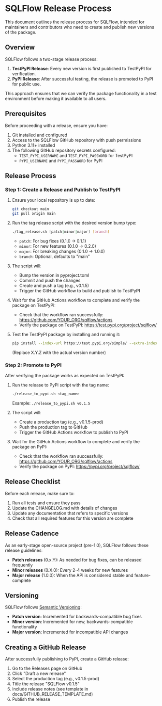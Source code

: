 # SQLFlow Release Process

This document outlines the release process for SQLFlow, intended for maintainers and contributors who need to create and publish new versions of the package.

## Overview

SQLFlow follows a two-stage release process:

1. **TestPyPI Release**: Every new version is first published to TestPyPI for verification.
2. **PyPI Release**: After successful testing, the release is promoted to PyPI for public use.

This approach ensures that we can verify the package functionality in a test environment before making it available to all users.

## Prerequisites

Before proceeding with a release, ensure you have:

1. Git installed and configured
2. Access to the SQLFlow GitHub repository with push permissions
3. Python 3.11+ installed
4. The following GitHub repository secrets configured:
   - `TEST_PYPI_USERNAME` and `TEST_PYPI_PASSWORD` for TestPyPI
   - `PYPI_USERNAME` and `PYPI_PASSWORD` for PyPI

## Release Process

### Step 1: Create a Release and Publish to TestPyPI

1. Ensure your local repository is up to date:
   ```bash
   git checkout main
   git pull origin main
   ```

2. Run the tag release script with the desired version bump type:
   ```bash
   ./tag_release.sh [patch|minor|major] [branch]
   ```
   - `patch`: For bug fixes (0.1.0 → 0.1.1)
   - `minor`: For new features (0.1.0 → 0.2.0)
   - `major`: For breaking changes (0.1.0 → 1.0.0)
   - `branch`: Optional, defaults to "main"

3. The script will:
   - Bump the version in pyproject.toml
   - Commit and push the changes
   - Create and push a tag (e.g., v0.1.5)
   - Trigger the GitHub workflow to build and publish to TestPyPI

4. Wait for the GitHub Actions workflow to complete and verify the package on TestPyPI:
   - Check that the workflow ran successfully: https://github.com/YOUR_ORG/sqlflow/actions
   - Verify the package on TestPyPI: https://test.pypi.org/project/sqlflow/

5. Test the TestPyPI package by installing and running it:
   ```bash
   pip install --index-url https://test.pypi.org/simple/ --extra-index-url https://pypi.org/simple/ sqlflow==X.Y.Z
   ```
   (Replace X.Y.Z with the actual version number)

### Step 2: Promote to PyPI

After verifying the package works as expected on TestPyPI:

1. Run the release to PyPI script with the tag name:
   ```bash
   ./release_to_pypi.sh <tag_name>
   ```
   Example: `./release_to_pypi.sh v0.1.5`

2. The script will:
   - Create a production tag (e.g., v0.1.5-prod)
   - Push the production tag to GitHub
   - Trigger the GitHub Actions workflow to publish to PyPI

3. Wait for the GitHub Actions workflow to complete and verify the package on PyPI:
   - Check that the workflow ran successfully: https://github.com/YOUR_ORG/sqlflow/actions
   - Verify the package on PyPI: https://pypi.org/project/sqlflow/

## Release Checklist

Before each release, make sure to:

1. Run all tests and ensure they pass
2. Update the CHANGELOG.md with details of changes
3. Update any documentation that refers to specific versions
4. Check that all required features for this version are complete

## Release Cadence

As an early-stage open-source project (pre-1.0), SQLFlow follows these release guidelines:

- **Patch releases** (0.x.Y): As needed for bug fixes, can be released frequently
- **Minor releases** (0.X.0): Every 2-4 weeks for new features
- **Major release** (1.0.0): When the API is considered stable and feature-complete

## Versioning

SQLFlow follows [Semantic Versioning](https://semver.org/):

- **Patch version**: Incremented for backwards-compatible bug fixes
- **Minor version**: Incremented for new, backwards-compatible functionality
- **Major version**: Incremented for incompatible API changes

## Creating a GitHub Release

After successfully publishing to PyPI, create a GitHub release:

1. Go to the Releases page on GitHub
2. Click "Draft a new release"
3. Select the production tag (e.g., v0.1.5-prod)
4. Title the release "SQLFlow v0.1.5"
5. Include release notes (see template in docs/GITHUB_RELEASE_TEMPLATE.md)
6. Publish the release
